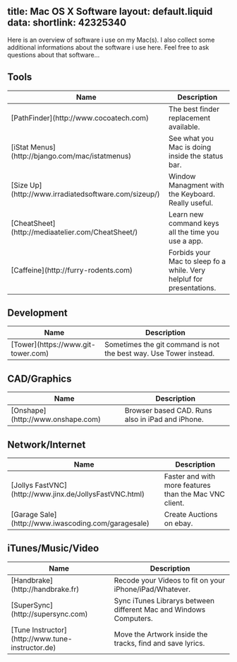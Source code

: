 title: Mac OS X Software
layout: default.liquid
data:
  shortlink: 42325340
---
Here is an overview of software i use on my Mac(s). I also collect some additional
informations about the software i use here. Feel free to ask questions about that
software...

## Tools

<table>
	<thead>
		<tr><th>Name</th><th>Description</th></tr>
	</thead>
	<tbody>
		<tr>
			<td>[PathFinder](http://www.cocoatech.com)</td>
			<td>The best finder replacement available.</td>
		</tr>
		<tr>
			<td>[iStat Menus](http://bjango.com/mac/istatmenus)</td>
			<td>See what you Mac is doing inside the status bar.</td>
		</tr>
		<tr>
			<td>[Size Up](http://www.irradiatedsoftware.com/sizeup/)</td>
			<td>Window Managment with the Keyboard. Really useful.</td>
		</tr>
		<tr>
			<td>[CheatSheet](http://mediaatelier.com/CheatSheet/)</td>
			<td>Learn new command keys all the time you use a app.</td>
		</tr>
		<tr>
			<td>[Caffeine](http://furry-rodents.com)</td>
			<td>Forbids your Mac to sleep fo a while. Very helpluf for presentations.</td>
		</tr>
	</tbody>
</table>

## Development

<table>
	<thead>
		<tr><th>Name</th><th>Description</th></tr>
	</thead>
	<tbody>
		<tr>
			<td>[Tower](https://www.git-tower.com)</td>
			<td>Sometimes the git command is not the best way. Use Tower instead.</td>
		</tr>
	</tbody>
</table>


## CAD/Graphics

<table>
	<thead>
		<tr><th>Name</th><th>Description</th></tr>
	</thead>
	<tbody>
		<tr>
			<td>[Onshape](http://www.onshape.com)</td>
			<td>Browser based CAD. Runs also in iPad and iPhone.</td>
		</tr>
	</tbody>
</table>

## Network/Internet

<table>
	<thead>
		<tr><th>Name</th><th>Description</th></tr>
	</thead>
	<tbody>
		<tr>
			<td>[Jollys FastVNC](http://www.jinx.de/JollysFastVNC.html)</td>
			<td>Faster and with more features than the Mac VNC client.</td>
		</tr>
		<tr>
			<td>[Garage Sale](http://www.iwascoding.com/garagesale)</td>
			<td>Create Auctions on ebay.</td>
		</tr>
	</tbody>
</table>

## iTunes/Music/Video

<table>
	<thead>
		<tr><th>Name</th><th>Description</th></tr>
	</thead>
	<tbody>
		<tr>
			<td>[Handbrake](http://handbrake.fr)</td>
			<td>Recode your Videos to fit on your iPhone/iPad/Whatever.</td>
		</tr>
		<tr>
			<td>[SuperSync](http://supersync.com)</td>
			<td>Sync iTunes Librarys between different Mac and Windows Computers.</td>
		</tr>
		<tr>
			<td>[Tune Instructor](http://www.tune-instructor.de)</td>
			<td>Move the Artwork inside the tracks, find and save lyrics.</td>
		</tr>
	</tbody>
</table>
